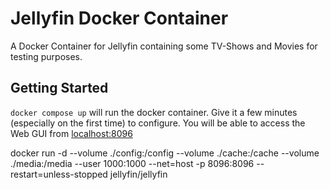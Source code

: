 # Jellyfin Docker Container
A Docker Container for Jellyfin containing some TV-Shows and Movies for testing purposes.


## Getting Started
`docker compose up` will run the docker container. Give it a few minutes (especially on the first time) to configure. You will be able to access the Web GUI from [localhost:8096](http://localhost:8096)


<!-- ## Test Footage
There will be 5 different test footage videos (just the one for know):
- [Test Footage 01 - Description]()
- [Test Footage 02 - Description]()
- [Test Footage 03 - Description]()
- [Test Footage 04 - Description]()
- [Test Footage 05 - Description]()

### Video & Audio Codecs -->


docker run -d --volume ./config:/config --volume ./cache:/cache --volume ./media:/media --user 1000:1000 --net=host -p 8096:8096  --restart=unless-stopped jellyfin/jellyfin 